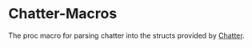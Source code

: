 # Chatter-Macros

The proc macro for parsing chatter into the structs
provided by [Chatter](https://github.com/appybara13/chatter).
